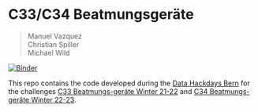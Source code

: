 # C33/C34 Beatmungsgeräte
> Manuel Vazquez  
> Christian Spiller  
> Michael Wild

[![Binder](https://mybinder.org/badge_logo.svg)](https://mybinder.org/v2/gh/DataHackDaysBE/C33_34_Ventilators.git/main)

This repo contains the code developed during the
[Data Hackdays Bern](https://opendata.ch/events/data-hackdays-bern/) for the
challenges [C33 Beatmungs-geräte Winter 21-22](https://hack.opendata.ch/project/771)
 and [C34 Beatmungs-geräte Winter 22-23](https://hack.opendata.ch/project/781).
